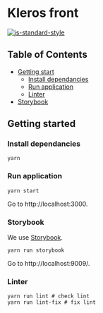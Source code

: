 # Kleros front

[![js-standard-style](https://cdn.rawgit.com/feross/standard/master/badge.svg)](https://github.com/feross/standard)

## Table of Contents

* [Getting start](#getting-started)
  * [Install dependancies](#install-dependancies)
  * [Run application](#install-dependancies)
  * [Linter](#linter)
* [Storybook](#storybook)


## Getting started

### Install dependancies

```
yarn
```

### Run application

```
yarn start
```

Go to http://localhost:3000.

### Storybook

We use [Storybook](https://storybook.js.org/).

```
yarn run storybook
```

Go to http://localhost:9009/.

### Linter

```
yarn run lint # check lint
yarn run lint-fix # fix lint
```
